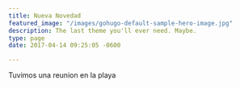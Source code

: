```yaml
---
title: Nueva Novedad
featured_image: "/images/gohugo-default-sample-hero-image.jpg"
description: The last theme you'll ever need. Maybe.
type: page
date: 2017-04-14 09:25:05 -0600

---
```

Tuvimos una reunion en la playa